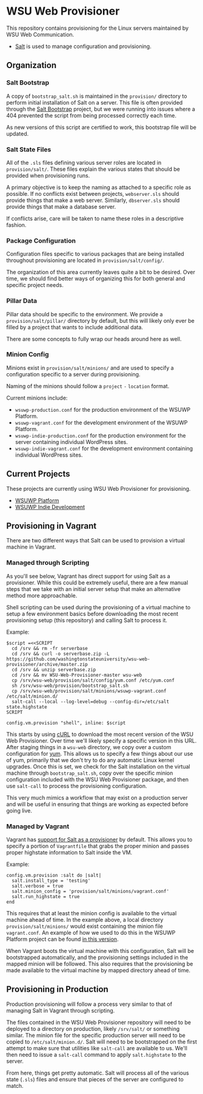# WSU Web Provisioner

This repository contains provisioning for the Linux servers maintained by WSU Web Communication.

* [Salt](http://www.saltstack.com/community/) is used to manage configuration and provisioning.

## Organization

### Salt Bootstrap

A copy of `bootstrap_salt.sh` is maintained in the `provision/` directory to perform initial installation of Salt on a server. This file is often provided through the [Salt Bootstrap](https://github.com/saltstack/salt-bootstrap) project, but we were running into issues where a 404 prevented the script from being processed correctly each time.

As new versions of this script are certified to work, this bootstrap file will be updated.

### Salt State Files

All of the `.sls` files defining various server roles are located in `provision/salt/`. These files explain the various states that should be provided when provisioning runs.

A primary objective is to keep the naming as attached to a specific role as possible. If no conflicts exist between projects, `webserver.sls` should provide things that make a web server. Similarly, `dbserver.sls` should provide things that make a database server.

If conflicts arise, care will be taken to name these roles in a descriptive fashion.

### Package Configuration

Configuration files specific to various packages that are being installed throughout provisioning are located in `provision/salt/config/`.

The organization of this area currently leaves quite a bit to be desired. Over time, we should find better ways of organizing this for both general and specific project needs.

### Pillar Data

Pillar data should be specific to the environment. We provide a `provision/salt/pillar/` directory by default, but this will likely only ever be filled by a project that wants to include additional data.

There are some concepts to fully wrap our heads around here as well.

### Minion Config

Minions exist in `provision/salt/minions/` and are used to specify a configuration specific to a server during provisioning.

Naming of the minions should follow a `project` `-` `location` format.

Current minions include:

* `wsuwp-production.conf` for the production environment of the WSUWP Platform.
* `wsuwp-vagrant.conf` for the development environment of the WSUWP Platform.
* `wsuwp-indie-production.conf` for the production environment for the server containing individual WordPress sites.
* `wsuwp-indie-vagrant.conf` for the development environment containing individual WordPress sites.

## Current Projects

These projects are currently using WSU Web Provisioner for provisioning.

* [WSUWP Platform](https://github.com/washingtonstateuniversity/WSUWP-Platform)
* [WSUWP Indie Development](https://github.com/washingtonstateuniversity/WSUWP-Indie-Development)

## Provisioning in Vagrant

There are two different ways that Salt can be used to provision a virtual machine in Vagrant.

### Managed through Scripting

As you'll see below, Vagrant has direct support for using Salt as a provisioner. While this could be extremely useful, there are a few manual steps that we take with an initial server setup that make an alternative method more approachable.

Shell scripting can be used during the provisioning of a virtual machine to setup a few environment basics before downloading the most recent provisioning setup (this repository) and calling Salt to process it.

Example:

```
$script =<<SCRIPT
  cd /srv && rm -fr serverbase
  cd /srv && curl -o serverbase.zip -L https://github.com/washingtonstateuniversity/wsu-web-provisioner/archive/master.zip
  cd /srv && unzip serverbase.zip
  cd /srv && mv WSU-Web-Provisioner-master wsu-web
  cp /srv/wsu-web/provision/salt/config/yum.conf /etc/yum.conf
  sh /srv/wsu-web/provision/bootstrap_salt.sh
  cp /srv/wsu-web/provision/salt/minions/wsuwp-vagrant.conf /etc/salt/minion.d/
  salt-call --local --log-level=debug --config-dir=/etc/salt state.highstate
SCRIPT

config.vm.provision "shell", inline: $script
```

This starts by using [cURL](http://curl.haxx.se/) to download the most recent version of the WSU Web Provisioner. Over time we'll likely specify a specific version in this URL. After staging things in a `wsu-web` directory, we copy over a custom configuration for [yum](http://yum.baseurl.org/). This allows us to specify a few things about our use of yum, primarily that we don't try to do any automatic Linux kernel upgrades. Once this is set, we check for the Salt installation on the virtual machine through `bootstrap_salt.sh`, copy over the specific minion configuration included with the WSU Web Provisioner package, and then use `salt-call` to process the provisioning configuration.

This very much mimics a workflow that may exist on a production server and will be useful in ensuring that things are working as expected before going live.

### Managed by Vagrant

Vagrant has [support for Salt as a provisioner](http://docs.vagrantup.com/v2/provisioning/salt.html) by default. This allows you to specify a portion of `Vagrantfile` that grabs the proper minion and passes proper highstate information to Salt inside the VM.

Example:

```
config.vm.provision :salt do |salt|
  salt.install_type = 'testing'
  salt.verbose = true
  salt.minion_config = 'provision/salt/minions/vagrant.conf'
  salt.run_highstate = true
end
```

This requires that at least the minion config is available to the virtual machine ahead of time. In the example above, a local directory `provision/salt/minions/` would exist containing the minion file `vagrant.conf`. An example of how we used to do this in the WSUWP Platform project can be found [in this version](https://github.com/washingtonstateuniversity/WSUWP-Platform/blob/1ece16674191a4692b30240a11dae754efa775fc/Vagrantfile#L91).

When Vagrant boots the virtual machine with this configuration, Salt will be bootstrapped automatically, and the provisioning settings included in the mapped minion will be followed. This also requires that the provisioning be made available to the virtual machine by mapped directory ahead of time.

## Provisioning in Production

Production provisioning will follow a process very similar to that of managing Salt in Vagrant through scripting.

The files contained in the WSU Web Provisioner repository will need to be deployed to a directory on production, likely `/srv/salt/` or something similar. The minion file for the specific production server will need to be copied to `/etc/salt/minion.d/`. Salt will need to be bootstrapped on the first attempt to make sure that utilities like `salt-call` are available to us. We'll then need to issue a `salt-call` command to apply `salt.highstate` to the server.

From here, things get pretty automatic. Salt will process all of the various state (`.sls`) files and ensure that pieces of the server are configured to match.
